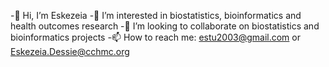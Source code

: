 -👋 Hi, I’m Eskezeia
-👀 I’m interested in biostatistics, bioinformatics and health outcomes research
-👯 I’m looking to collaborate on biostatistics and bioinformatics projects
-📫 How to reach me: estu2003@gmail.com or Eskezeia.Dessie@cchmc.org





